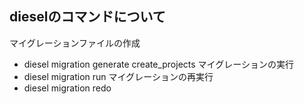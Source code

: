 ## dieselのコマンドについて
マイグレーションファイルの作成
- diesel migration generate create_projects
マイグレーションの実行
- diesel migration run
マイグレーションの再実行
- diesel migration redo